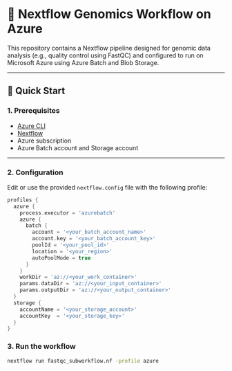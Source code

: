 # 🧬 Nextflow Genomics Workflow on Azure

This repository contains a Nextflow pipeline designed for genomic data analysis (e.g., quality control using FastQC) and configured to run on Microsoft Azure using Azure Batch and Blob Storage.

---

## 🚀 Quick Start

### 1. Prerequisites

- [Azure CLI](https://learn.microsoft.com/en-us/cli/azure/install-azure-cli)
- [Nextflow](https://www.nextflow.io/docs/latest/getstarted.html)
- Azure subscription
- Azure Batch account and Storage account

---

### 2. Configuration

Edit or use the provided `nextflow.config` file with the following profile:

```groovy
profiles {
  azure {
    process.executor = 'azurebatch'
    azure {
      batch {
        account = '<your_batch_account_name>'
        account.key = '<your_batch_account_key>'
        poolId = '<your_pool_id>'
        location = '<your_region>'
        autoPoolMode = true
      }
    }
    workDir = 'az://<your_work_container>'
    params.dataDir = 'az://<your_input_container>'
    params.outputDir = 'az://<your_output_container>'
  }
  storage {
    accountName = '<your_storage_account>'
    accountKey  = '<your_storage_key>'
  }
}
```

### 3. Run the workflow 
```bash
nextflow run fastqc_subworkflow.nf -profile azure
```
